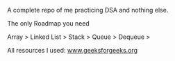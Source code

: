 A complete repo of me practicing DSA and nothing else.

The only Roadmap you need

Array > Linked List > Stack > Queue > Dequeue >

All resources I used:
www.geeksforgeeks.org
